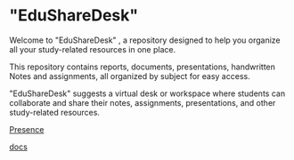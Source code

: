 # "EduShareDesk"

Welcome to "EduShareDesk" , a repository designed to help you organize all your study-related resources in one place.

This repository contains reports, documents, presentations, handwritten Notes and assignments, all organized by subject for easy access.

"EduShareDesk" suggests a virtual desk or workspace where students can collaborate and share their notes, assignments, presentations, and other study-related resources.

[Presence](https://docs.google.com/document/d/1Yuau-yEzTVNs33CxPs_xPLmITsYptCtOM98tADxVWIo/edit)

[docs
](https://docs.google.com/document/d/1Wk9SJFLobd46s-FWx43srf8Xsi9eJzfJT96eLeffN48/edit#heading=h.7j4lztpno0v0)
